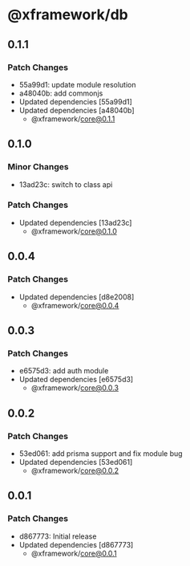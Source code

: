 # @xframework/db

## 0.1.1

### Patch Changes

- 55a99d1: update module resolution
- a48040b: add commonjs
- Updated dependencies [55a99d1]
- Updated dependencies [a48040b]
  - @xframework/core@0.1.1

## 0.1.0

### Minor Changes

- 13ad23c: switch to class api

### Patch Changes

- Updated dependencies [13ad23c]
  - @xframework/core@0.1.0

## 0.0.4

### Patch Changes

- Updated dependencies [d8e2008]
  - @xframework/core@0.0.4

## 0.0.3

### Patch Changes

- e6575d3: add auth module
- Updated dependencies [e6575d3]
  - @xframework/core@0.0.3

## 0.0.2

### Patch Changes

- 53ed061: add prisma support and fix module bug
- Updated dependencies [53ed061]
  - @xframework/core@0.0.2

## 0.0.1

### Patch Changes

- d867773: Initial release
- Updated dependencies [d867773]
  - @xframework/core@0.0.1
